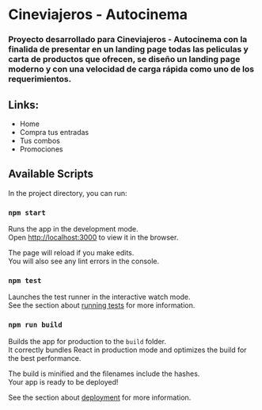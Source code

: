 # Cineviajeros - Autocinema

### Proyecto desarrollado para Cineviajeros - Autocinema con la finalida de presentar en un landing page todas las peliculas y carta de productos que ofrecen, se diseño un landing page moderno y con una velocidad de carga rápida como uno de los requerimientos.

## Links:

- Home
- Compra tus entradas
- Tus combos
- Promociones



## Available Scripts

In the project directory, you can run:

### `npm start`

Runs the app in the development mode.<br />
Open [http://localhost:3000](http://localhost:3000) to view it in the browser.

The page will reload if you make edits.<br />
You will also see any lint errors in the console.

### `npm test`

Launches the test runner in the interactive watch mode.<br />
See the section about [running tests](https://facebook.github.io/create-react-app/docs/running-tests) for more information.

### `npm run build`

Builds the app for production to the `build` folder.<br />
It correctly bundles React in production mode and optimizes the build for the best performance.

The build is minified and the filenames include the hashes.<br />
Your app is ready to be deployed!

See the section about [deployment](https://facebook.github.io/create-react-app/docs/deployment) for more information.
